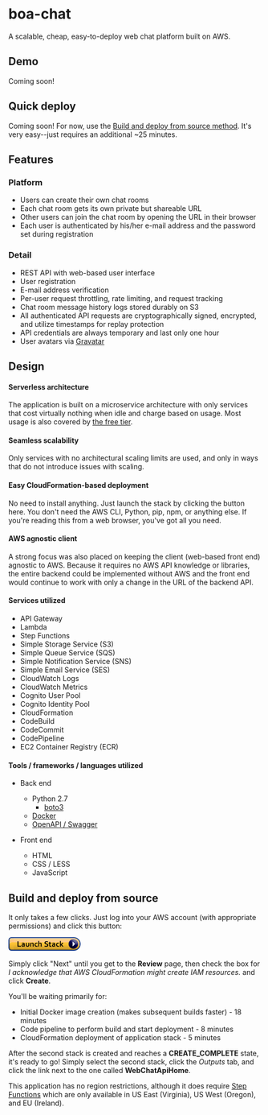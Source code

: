 # boa-chat
A scalable, cheap, easy-to-deploy web chat platform built on AWS. 

## Demo

Coming soon!

## Quick deploy

Coming soon! For now, use the [Build and deploy from source method](#build-and-deploy-from-source). It's very easy--just requires an additional ~25 minutes.

## Features

### Platform

 * Users can create their own chat rooms
 * Each chat room gets its own private but shareable URL
 * Other users can join the chat room by opening the URL in their browser
 * Each user is authenticated by his/her e-mail address and the password set during registration

### Detail

 * REST API with web-based user interface
 * User registration
 * E-mail address verification
 * Per-user request throttling, rate limiting, and request tracking
 * Chat room message history logs stored durably on S3
 * All authenticated API requests are cryptographically signed, encrypted, and utilize timestamps for replay protection
 * API credentials are always temporary and last only one hour
 * User avatars via [Gravatar](gravatar.com)


## Design

#### Serverless architecture
The application is built on a microservice architecture with only services that cost virtually nothing when idle and charge based on usage. Most usage is also covered by [the free tier](https://aws.amazon.com/s/dm/optimization/server-side-test/free-tier/free_np/).

#### Seamless scalability
Only services with no architectural scaling limits are used, and only in ways that do not introduce issues with scaling.

#### Easy CloudFormation-based deployment
No need to install anything. Just launch the stack by clicking the button here. You don't need the AWS CLI, Python, pip, npm, or anything else. If you're reading this from a web browser, you've got all you need.

#### AWS agnostic client
A strong focus was also placed on keeping the client (web-based front end) agnostic to AWS. Because it requires no AWS API knowledge or libraries, the entire backend could be implemented without AWS and the front end would continue to work with only a change in the URL of the backend API.

#### Services utilized

 * API Gateway
 * Lambda
 * Step Functions
 * Simple Storage Service (S3)
 * Simple Queue Service (SQS)
 * Simple Notification Service (SNS)
 * Simple Email Service (SES)
 * CloudWatch Logs
 * CloudWatch Metrics
 * Cognito User Pool
 * Cognito Identity Pool
 * CloudFormation
 * CodeBuild
 * CodeCommit
 * CodePipeline
 * EC2 Container Registry (ECR)

#### Tools / frameworks / languages utilized

 * Back end
   * Python 2.7
     * [boto3](https://github.com/boto/boto3)
   * [Docker](https://www.docker.com/)
   * [OpenAPI / Swagger](https://github.com/OAI/OpenAPI-Specification)
 
 * Front end
   * HTML
   * CSS / LESS
   * JavaScript

## Build and deploy from source

It only takes a few clicks. Just log into your AWS account (with appropriate permissions) and click this button:

[![Launch Stack](/launch-stack-button.png?raw=true "Launch Stack")](https://console.aws.amazon.com/cloudformation/home#/stacks/new?stackName=boa-chat-ci&templateURL=https://s3.amazonaws.com/bennlinger-public-site/boa-chat/0.1/continuous-integration.yaml)

Simply click "Next" until you get to the **Review** page, then check the box for *I acknowledge that AWS CloudFormation might create IAM resources.* and click **Create**.

You'll be waiting primarily for:
 * Initial Docker image creation (makes subsequent builds faster) - 18 minutes
 * Code pipeline to perform build and start deployment - 8 minutes
 * CloudFormation deployment of application stack - 5 minutes

After the second stack is created and reaches a **CREATE_COMPLETE** state, it's ready to go! Simply select the second stack, click the *Outputs* tab, and click the link next to the one called **WebChatApiHome**.

This application has no region restrictions, although it does require [Step Functions](https://aws.amazon.com/step-functions/) which are only available in US East (Virginia), US West (Oregon), and EU (Ireland).
